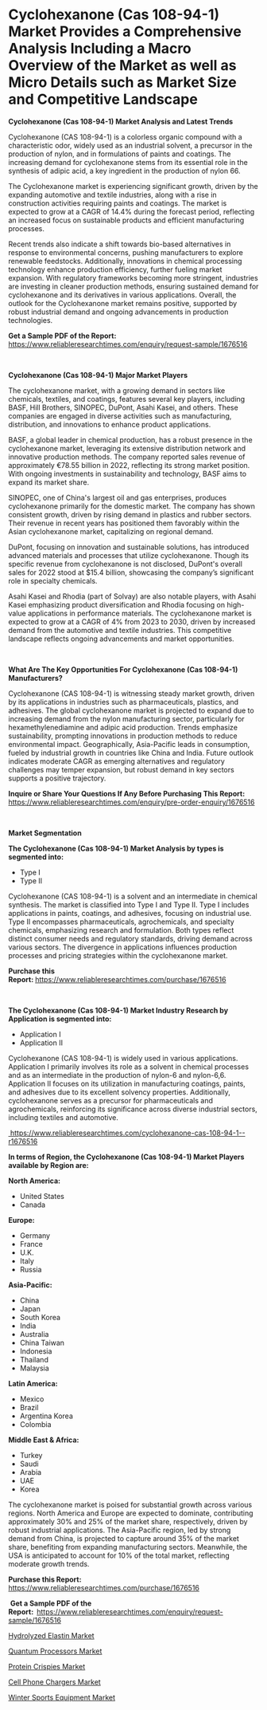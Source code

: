 <p><h1>Cyclohexanone (Cas 108-94-1) Market Provides a Comprehensive Analysis Including a Macro Overview of the Market as well as Micro Details such as Market Size and Competitive Landscape</h1></p><p><strong>Cyclohexanone (Cas 108-94-1) Market Analysis and Latest Trends</strong></p>
<p><p>Cyclohexanone (CAS 108-94-1) is a colorless organic compound with a characteristic odor, widely used as an industrial solvent, a precursor in the production of nylon, and in formulations of paints and coatings. The increasing demand for cyclohexanone stems from its essential role in the synthesis of adipic acid, a key ingredient in the production of nylon 66. </p><p>The Cyclohexanone market is experiencing significant growth, driven by the expanding automotive and textile industries, along with a rise in construction activities requiring paints and coatings. The market is expected to grow at a CAGR of 14.4% during the forecast period, reflecting an increased focus on sustainable products and efficient manufacturing processes. </p><p>Recent trends also indicate a shift towards bio-based alternatives in response to environmental concerns, pushing manufacturers to explore renewable feedstocks. Additionally, innovations in chemical processing technology enhance production efficiency, further fueling market expansion. With regulatory frameworks becoming more stringent, industries are investing in cleaner production methods, ensuring sustained demand for cyclohexanone and its derivatives in various applications. Overall, the outlook for the Cyclohexanone market remains positive, supported by robust industrial demand and ongoing advancements in production technologies.</p></p>
<p><strong>Get a Sample PDF of the Report:&nbsp;</strong> <a href="https://www.reliableresearchtimes.com/enquiry/request-sample/1676516?utm_campaign=1383&utm_medium=2&utm_source=Github&utm_content=ia&utm_term=30092024&utm_id=cyclohexanone-cas-108-94-1">https://www.reliableresearchtimes.com/enquiry/request-sample/1676516</a></p>
<p>&nbsp;</p>
<p><strong>Cyclohexanone (Cas 108-94-1) Major Market Players</strong></p>
<p><p>The cyclohexanone market, with a growing demand in sectors like chemicals, textiles, and coatings, features several key players, including BASF, Hill Brothers, SINOPEC, DuPont, Asahi Kasei, and others. These companies are engaged in diverse activities such as manufacturing, distribution, and innovations to enhance product applications.</p><p>BASF, a global leader in chemical production, has a robust presence in the cyclohexanone market, leveraging its extensive distribution network and innovative production methods. The company reported sales revenue of approximately €78.55 billion in 2022, reflecting its strong market position. With ongoing investments in sustainability and technology, BASF aims to expand its market share.</p><p>SINOPEC, one of China's largest oil and gas enterprises, produces cyclohexanone primarily for the domestic market. The company has shown consistent growth, driven by rising demand in plastics and rubber sectors. Their revenue in recent years has positioned them favorably within the Asian cyclohexanone market, capitalizing on regional demand.</p><p>DuPont, focusing on innovation and sustainable solutions, has introduced advanced materials and processes that utilize cyclohexanone. Though its specific revenue from cyclohexanone is not disclosed, DuPont's overall sales for 2022 stood at $15.4 billion, showcasing the company’s significant role in specialty chemicals.</p><p>Asahi Kasei and Rhodia (part of Solvay) are also notable players, with Asahi Kasei emphasizing product diversification and Rhodia focusing on high-value applications in performance materials. The cyclohexanone market is expected to grow at a CAGR of 4% from 2023 to 2030, driven by increased demand from the automotive and textile industries. This competitive landscape reflects ongoing advancements and market opportunities.</p></p>
<p>&nbsp;</p>
<p><strong>What Are The Key Opportunities For Cyclohexanone (Cas 108-94-1) Manufacturers?</strong></p>
<p><p>Cyclohexanone (CAS 108-94-1) is witnessing steady market growth, driven by its applications in industries such as pharmaceuticals, plastics, and adhesives. The global cyclohexanone market is projected to expand due to increasing demand from the nylon manufacturing sector, particularly for hexamethylenediamine and adipic acid production. Trends emphasize sustainability, prompting innovations in production methods to reduce environmental impact. Geographically, Asia-Pacific leads in consumption, fueled by industrial growth in countries like China and India. Future outlook indicates moderate CAGR as emerging alternatives and regulatory challenges may temper expansion, but robust demand in key sectors supports a positive trajectory.</p></p>
<p><strong>Inquire or Share Your Questions If Any Before Purchasing This Report:</strong> <a href="https://www.reliableresearchtimes.com/enquiry/pre-order-enquiry/1676516?utm_campaign=1383&utm_medium=2&utm_source=Github&utm_content=ia&utm_term=30092024&utm_id=cyclohexanone-cas-108-94-1">https://www.reliableresearchtimes.com/enquiry/pre-order-enquiry/1676516</a></p>
<p>&nbsp;</p>
<p><strong>Market Segmentation</strong></p>
<p><strong>The Cyclohexanone (Cas 108-94-1) Market Analysis by types is segmented into:</strong></p>
<p><ul><li>Type I</li><li>Type II</li></ul></p>
<p><p>Cyclohexanone (CAS 108-94-1) is a solvent and an intermediate in chemical synthesis. The market is classified into Type I and Type II. Type I includes applications in paints, coatings, and adhesives, focusing on industrial use. Type II encompasses pharmaceuticals, agrochemicals, and specialty chemicals, emphasizing research and formulation. Both types reflect distinct consumer needs and regulatory standards, driving demand across various sectors. The divergence in applications influences production processes and pricing strategies within the cyclohexanone market.</p></p>
<p><strong>Purchase this Report:&nbsp;</strong><a href="https://www.reliableresearchtimes.com/purchase/1676516?utm_campaign=1383&utm_medium=2&utm_source=Github&utm_content=ia&utm_term=30092024&utm_id=cyclohexanone-cas-108-94-1">https://www.reliableresearchtimes.com/purchase/1676516</a></p>
<p>&nbsp;</p>
<p><strong>The Cyclohexanone (Cas 108-94-1) Market Industry Research by Application is segmented into:</strong></p>
<p><ul><li>Application I</li><li>Application II</li></ul></p>
<p><p>Cyclohexanone (CAS 108-94-1) is widely used in various applications. Application I primarily involves its role as a solvent in chemical processes and as an intermediate in the production of nylon-6 and nylon-6,6. Application II focuses on its utilization in manufacturing coatings, paints, and adhesives due to its excellent solvency properties. Additionally, cyclohexanone serves as a precursor for pharmaceuticals and agrochemicals, reinforcing its significance across diverse industrial sectors, including textiles and automotive.</p></p>
<p><a href="https://www.reliableresearchtimes.com/cyclohexanone-cas-108-94-1--r1676516?utm_campaign=1383&utm_medium=2&utm_source=Github&utm_content=ia&utm_term=30092024&utm_id=cyclohexanone-cas-108-94-1">&nbsp;https://www.reliableresearchtimes.com/cyclohexanone-cas-108-94-1--r1676516</a></p>
<p><strong>In terms of Region, the Cyclohexanone (Cas 108-94-1) Market Players available by Region are:</strong></p>
<p>
    <p> <strong> North America: </strong>
        <ul>
            <li>United States</li>
            <li>Canada</li>
        </ul>
        </p> 
    <p> <strong> Europe: </strong>
        <ul>
            <li>Germany</li>
            <li>France</li>
            <li>U.K.</li>
            <li>Italy</li>
            <li>Russia</li>
        </ul>
        </p> 
    <p> <strong> Asia-Pacific: </strong>
        <ul>
            <li>China</li>
            <li>Japan</li>
            <li>South Korea</li>
            <li>India</li>
            <li>Australia</li>
            <li>China Taiwan</li>
            <li>Indonesia</li>
            <li>Thailand</li>
            <li>Malaysia</li>
        </ul>
        </p> 
    <p> <strong> Latin America: </strong>
        <ul>
            <li>Mexico</li>
            <li>Brazil</li>
            <li>Argentina Korea</li>
            <li>Colombia</li>
        </ul>
        </p> 
    <p> <strong> Middle East & Africa: </strong>
        <ul>
            <li>Turkey</li>
            <li>Saudi</li>
            <li>Arabia</li>
            <li>UAE</li>
            <li>Korea</li>
        </ul>
    </p>
    </p>
<p><p>The cyclohexanone market is poised for substantial growth across various regions. North America and Europe are expected to dominate, contributing approximately 30% and 25% of the market share, respectively, driven by robust industrial applications. The Asia-Pacific region, led by strong demand from China, is projected to capture around 35% of the market share, benefiting from expanding manufacturing sectors. Meanwhile, the USA is anticipated to account for 10% of the total market, reflecting moderate growth trends.</p></p>
<p><strong>Purchase this Report: </strong><a href="https://www.reliableresearchtimes.com/purchase/1676516?utm_campaign=1383&utm_medium=2&utm_source=Github&utm_content=ia&utm_term=30092024&utm_id=cyclohexanone-cas-108-94-1">https://www.reliableresearchtimes.com/purchase/1676516</a></p>
<p>&nbsp;<strong>Get a Sample PDF of the Report:&nbsp;&nbsp;</strong><a href="https://www.reliableresearchtimes.com/enquiry/request-sample/1676516?utm_campaign=1383&utm_medium=2&utm_source=Github&utm_content=ia&utm_term=30092024&utm_id=cyclohexanone-cas-108-94-1">https://www.reliableresearchtimes.com/enquiry/request-sample/1676516</a></p>
<p><strong></strong></p>
<p><p><a href="https://issuu.com/reportprime-2/docs/hydrolyzed-elastin-market-size-2030_e7a8c4e80b4a68?utm_campaign=1383&utm_medium=2&utm_source=Github&utm_content=ia&utm_term=30092024&utm_id=cyclohexanone-cas-108-94-1">Hydrolyzed Elastin Market</a></p><p><a href="https://www.linkedin.com/pulse/quantum-processors-market-size-share-trends-analysis-report-product-lwykf?utm_campaign=1383&utm_medium=2&utm_source=Github&utm_content=ia&utm_term=30092024&utm_id=cyclohexanone-cas-108-94-1">Quantum Processors Market</a></p><p><a href="https://www.linkedin.com/pulse/protein-crispies-industry-insights-report-analyzing-market-vzabc?utm_campaign=1383&utm_medium=2&utm_source=Github&utm_content=ia&utm_term=30092024&utm_id=cyclohexanone-cas-108-94-1">Protein Crispies Market</a></p><p><a href="https://issuu.com/reportprime-2/docs/cell-phone-chargers-market-size-203_709dc736230f65?utm_campaign=1383&utm_medium=2&utm_source=Github&utm_content=ia&utm_term=30092024&utm_id=cyclohexanone-cas-108-94-1">Cell Phone Chargers Market</a></p><p><a href="https://www.linkedin.com/pulse/strategic-market-insights-global-winter-sports-equipment-cwysc?utm_campaign=1383&utm_medium=2&utm_source=Github&utm_content=ia&utm_term=30092024&utm_id=cyclohexanone-cas-108-94-1">Winter Sports Equipment Market</a></p></p>